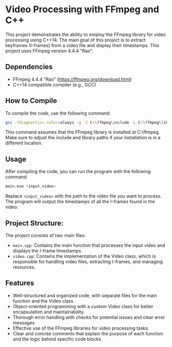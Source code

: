 # Video Processing with FFmpeg and C++

This project demonstrates the ability to employ the FFmpeg library for video processing using C++14. The main goal of this project is to extract keyframes (I-frames) from a video file and display their timestamps. This project uses FFmpeg version 4.4.4 "Rao".

## Dependencies

- FFmpeg 4.4.4 "Rao" (https://ffmpeg.org/download.html)
- C++14 compatible compiler (e.g., GCC)

## How to Compile

To compile the code, use the following command:

```sh
gcc -fdiagnostics-color=always -g -I C:\ffmpeg\include -L C:\ffmpeg\lib main.cpp video.cpp -o main.exe -lmingw32 -mconsole -lstdc++ -lavcodec -lavformat -lavutil -lswscale -lswresample -lpsapi
```

This command assumes that the FFmpeg library is installed at C:\ffmpeg. Make sure to adjust the include and library paths if your installation is in a different location.

## Usage

After compiling the code, you can run the program with the following command:

```sh
main.exe <input_video>
```

Replace `<input_video>` with the path to the video file you want to process. The program will output the timestamps of all the I-frames found in the video.

## Project Structure:

The project consists of two main files:

- `main.cpp`: Contains the main function that processes the input video and displays the I-frame timestamps.
- `video.cpp`: Contains the implementation of the Video class, which is responsible for handling video files, extracting I-frames, and managing resources.

## Features

- Well-structured and organized code, with separate files for the main function and the Video class.
- Object-oriented programming with a custom Video class for better encapsulation and maintainability.
- Thorough error handling with checks for potential issues and clear error messages.
- Effective use of the FFmpeg libraries for video processing tasks.
- Clear and concise comments that explain the purpose of each function and the logic behind specific code blocks.
